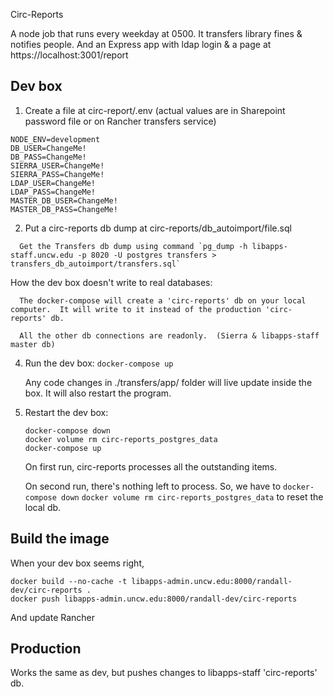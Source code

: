 Circ-Reports

A node job that runs every weekday at 0500.  It transfers library fines & notifies people.
And an Express app with ldap login & a page at https://localhost:3001/report

## Dev box

   1)  Create a file at circ-report/.env (actual values are in Sharepoint password file or on Rancher transfers service)

```
NODE_ENV=development
DB_USER=ChangeMe!
DB_PASS=ChangeMe!
SIERRA_USER=ChangeMe!
SIERRA_PASS=ChangeMe!
LDAP_USER=ChangeMe!
LDAP_PASS=ChangeMe!
MASTER_DB_USER=ChangeMe!
MASTER_DB_PASS=ChangeMe!
```

   2)  Put a circ-reports db dump at circ-reports/db_autoimport/file.sql

      Get the Transfers db dump using command `pg_dump -h libapps-staff.uncw.edu -p 8020 -U postgres transfers > transfers_db_autoimport/transfers.sql`

   How the dev box doesn't write to real databases:

      The docker-compose will create a 'circ-reports' db on your local computer.  It will write to it instead of the production 'circ-reports' db.

      All the other db connections are readonly.  (Sierra & libapps-staff master db)

   4) Run the dev box:  `docker-compose up`

      Any code changes in ./transfers/app/ folder will live update inside the box.  It will also restart the program.

   5) Restart the dev box:

      ```
      docker-compose down
      docker volume rm circ-reports_postgres_data
      docker-compose up
      ```

      On first run, circ-reports processes all the outstanding items.

      On second run, there's nothing left to process.  So, we have to `docker-compose down` `docker volume rm circ-reports_postgres_data` to reset the local db.

## Build the image

   When your dev box seems right, 

   ```
   docker build --no-cache -t libapps-admin.uncw.edu:8000/randall-dev/circ-reports .
   docker push libapps-admin.uncw.edu:8000/randall-dev/circ-reports
   ```

   And update Rancher

## Production

   Works the same as dev, but pushes changes to libapps-staff 'circ-reports' db.

